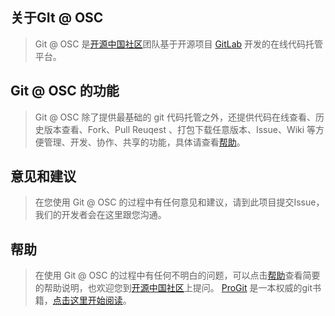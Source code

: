 关于GIt @ OSC
-------------
>Git @ OSC 是[开源中国社区](http://www.oschina.net)团队基于开源项目 [GitLab](http://github.com/gitlabhq/gitlabhq) 开发的在线代码托管平台。

Git @ OSC 的功能
-------------
>Git @ OSC 除了提供最基础的 git 代码托管之外，还提供代码在线查看、历史版本查看、Fork、Pull Reuqest 、打包下载任意版本、Issue、Wiki 等方便管理、开发、协作、共享的功能，具体请查看[帮助](http://git.oschina.net/oschina/git-osc/wikis/help)。

意见和建议
-------------
>在您使用 Git @ OSC 的过程中有任何意见和建议，请到此项目提交Issue，我们的开发者会在这里跟您沟通。

帮助
-------------
>在使用 Git @ OSC 的过程中有任何不明白的问题，可以点击[帮助](http://git.oschina.net/oschina/git-osc/wikis/help)查看简要的帮助说明，也欢迎您到[开源中国社区](http://www.oschina.net)上提问。
>[ProGit](http://git.oschina.net/mirrors/progit) 是一本权威的git书籍，[点击这里开始阅读](http://git.oschina.net/mirrors/progit/blob/master/zh/02-git-basics/01-chapter2.markdown)。